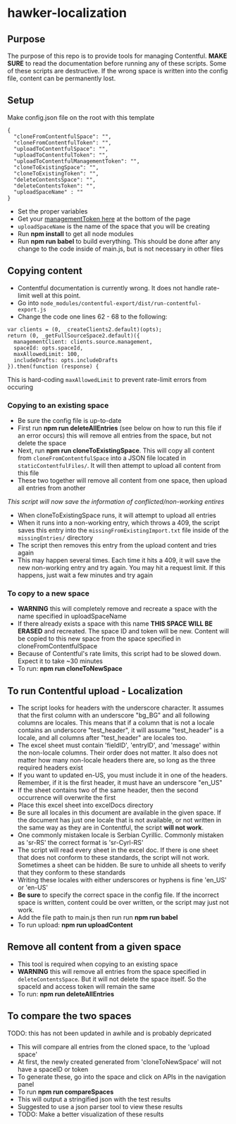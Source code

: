 # hawker-localization

## Purpose
The purpose of this repo is to provide tools for managing Contentful. **MAKE SURE** to read the documentation before running any of these scripts. Some of these scripts are destructive. If the wrong space is written into the config file, content can be permanently lost.


## Setup
Make config.json file on the root with this template
```
{
  "cloneFromContentfulSpace": "",
  "cloneFromContentfulToken": "",
  "uploadToContentfulSpace": "",
  "uploadToContentfulToken": "",
  "uploadToContentfulManagementToken": "",
  "cloneToExistingSpace": "",
  "cloneToExistingToken": "",
  "deleteContentsSpace": "",
  "deleteContentsToken": "",
  "uploadSpaceName" : ""
}
```
- Set the proper variables
- Get your [managementToken here](https://www.contentful.com/developers/docs/references/authentication/#the-management-api) at the bottom of the page
- `uploadSpaceName` is the name of the space that you will be creating
- Run **npm install** to get all node modules
- Run **npm run babel** to build everything. This should be done after any change to the code inside of main.js, but is not necessary in other files


## Copying content
- Contentful documentation is currently wrong. It does not handle rate-limit well at this point.
- Go into `node_modules/contentful-export/dist/run-contentful-export.js`
- Change the code one lines 62 - 68 to the following:
```
var clients = (0, _createClients2.default)(opts);
return (0, _getFullSourceSpace2.default)({
  managementClient: clients.source.management,
  spaceId: opts.spaceId,
  maxAllowedLimit: 100,
  includeDrafts: opts.includeDrafts
}).then(function (response) {
```
This is hard-coding `maxAllowedLimit` to prevent rate-limit errors from occuring


### Copying to an existing space ###
- Be sure the config file is up-to-date
- First run **npm run deleteAllEntries** (see below on how to run this file if an error occurs) this will remove all entries from the space, but not delete the space
- Next, run **npm run cloneToExistingSpace**. This will copy all content from `cloneFromContentfulSpace` into a JSON file located in `staticContentfulFiles/`. It will then attempt to upload all content from this file
- These two together will remove all content from one space, then upload all entries from another

_This script will now save the information of conflicted/non-working entires_
- When cloneToExistingSpace runs, it will attempt to upload all entries
- When it runs into a non-working entry, which throws a 409, the script  saves this entry into the `missingFromExistingImport.txt` file inside of the `missingEntries/` directory
- The script then removes this entry from the upload content and tries again
- This may happen several times. Each time it hits a 409, it will save the new non-working entry and try again. You may hit a request limit. If this happens, just wait a few minutes and try again


### To copy to a new space ###
- **WARNING** this will completely remove and recreate a space with the name specified in uploadSpaceName
- If there already exists a space with this name **THIS SPACE WILL BE ERASED** and recreated. The space ID and token will be new. Content will be copied to this new space from the space specified in cloneFromContentfulSpace
- Because of Contentful's rate limits, this script had to be slowed down. Expect it to take ~30 minutes
- To run: **npm run cloneToNewSpace**


## To run Contentful upload - Localization
- The script looks for headers with the underscore character. It assumes that the first column with an underscore "bg_BG" and all following columns are locales. This means that if a column that is not a locale contains an underscore "test_header", it will assume "test_header" is a locale, and all columns after "test_header" are locales too.
- The excel sheet must contain 'fieldID', 'entryID', and 'message' within the non-locale columns. Their order does not matter. It also does not matter how many non-locale headers there are, so long as the three required headers exist
- If you want to updated en-US, you must include it in one of the headers. Remember, if it is the first header, it must have an underscore "en_US"
- If the sheet contains two of the same header, then the second occurrence will overwrite the first
- Place this excel sheet into excelDocs directory
- Be sure all locales in this document are available in the given space. If the document has just one locale that is not available, or not written in the same way as they are in Contentful, the script **will not work**.
- One commonly mistaken locale is Serbian Cyrillic. Commonly mistaken as 'sr-RS' the correct format is 'sr-Cyrl-RS'
- The script will read every sheet in the excel doc. If there is one sheet that does not conform to these standards, the script will not work. Sometimes a sheet can be hidden. Be sure to unhide all sheets to verify that they conform to these standards
- Writing these locales with either underscores or hyphens is fine 'en_US' or 'en-US'
- **Be sure** to specify the correct space in the config file. If the incorrect space is written, content could be over written, or the script may just not work.
- Add the file path to main.js then run run **npm run babel**
- To run upload: **npm run uploadContent**


## Remove all content from a given space
- This tool is required when copying to an existing space
- **WARNING** this will remove all entries from the space specified in `deleteContentsSpace`. But it will not delete the space itself. So the spaceId and access token will remain the same
- To run: **npm run deleteAllEntries**


## To compare the two spaces
TODO: this has not been updated in awhile and is probably depricated
- This will compare all entries from the cloned space, to the 'upload space'
- At first, the newly created generated from 'cloneToNewSpace' will not have a spaceID or token
- To generate these, go into the space and click on APIs in the navigation panel
- To run **npm run compareSpaces**
- This will output a stringified json with the test results
- Suggested to use a json parser tool to view these results
- TODO: Make a better visualization of these results
